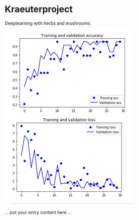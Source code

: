 # Kraeuterproject
Deeplearning with herbs and mushrooms

![alt text](https://github.com/TTJakob/Kraeuterproject/blob/1.1/3VVG16.PNG)


<MTMarkdownOptions output='html4'>
    ... put your entry content here ...
</MTMarkdownOptions>
